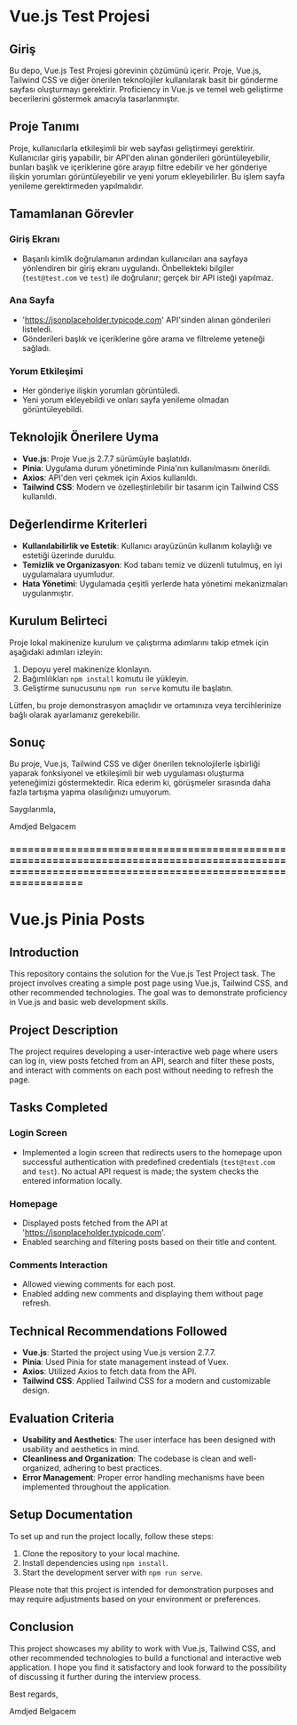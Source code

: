 # Vue.js Test Projesi

## Giriş

Bu depo, Vue.js Test Projesi görevinin çözümünü içerir. Proje, Vue.js, Tailwind CSS ve diğer önerilen teknolojiler kullanılarak basit bir gönderme sayfası oluşturmayı gerektirir. Proficiency in Vue.js ve temel web geliştirme becerilerini göstermek amacıyla tasarlanmıştır.

## Proje Tanımı

Proje, kullanıcılarla etkileşimli bir web sayfası geliştirmeyi gerektirir. Kullanıcılar giriş yapabilir, bir API'den alınan gönderileri görüntüleyebilir, bunları başlık ve içeriklerine göre arayıp filtre edebilir ve her gönderiye ilişkin yorumları görüntüleyebilir ve yeni yorum ekleyebilirler. Bu işlem sayfa yenileme gerektirmeden yapılmalıdır.

## Tamamlanan Görevler

### Giriş Ekranı

- Başarılı kimlik doğrulamanın ardından kullanıcıları ana sayfaya yönlendiren bir giriş ekranı uygulandı. Önbellekteki bilgiler (`test@test.com` ve `test`) ile doğrulanır; gerçek bir API isteği yapılmaz.

### Ana Sayfa

- 'https://jsonplaceholder.typicode.com' API'sinden alınan gönderileri listeledi.
- Gönderileri başlık ve içeriklerine göre arama ve filtreleme yeteneği sağladı.

### Yorum Etkileşimi

- Her gönderiye ilişkin yorumları görüntüledi.
- Yeni yorum ekleyebildi ve onları sayfa yenileme olmadan görüntüleyebildi.

## Teknolojik Önerilere Uyma

- **Vue.js**: Proje Vue.js 2.7.7 sürümüyle başlatıldı.
- **Pinia**: Uygulama durum yönetiminde Pinia'nın kullanılmasını önerildi.
- **Axios**: API'den veri çekmek için Axios kullanıldı.
- **Tailwind CSS**: Modern ve özelleştirilebilir bir tasarım için Tailwind CSS kullanıldı.

## Değerlendirme Kriterleri

- **Kullanılabilirlik ve Estetik**: Kullanıcı arayüzünün kullanım kolaylığı ve estetiği üzerinde duruldu.
- **Temizlik ve Organizasyon**: Kod tabanı temiz ve düzenli tutulmuş, en iyi uygulamalara uyumludur.
- **Hata Yönetimi**: Uygulamada çeşitli yerlerde hata yönetimi mekanizmaları uygulanmıştır.

## Kurulum Belirteci

Proje lokal makinenize kurulum ve çalıştırma adımlarını takip etmek için aşağıdaki adımları izleyin:

1. Depoyu yerel makinenize klonlayın.
2. Bağımlılıkları `npm install` komutu ile yükleyin.
3. Geliştirme sunucusunu `npm run serve` komutu ile başlatın.

Lütfen, bu proje demonstrasyon amaçlıdır ve ortamınıza veya tercihlerinize bağlı olarak ayarlamanız gerekebilir.

## Sonuç

Bu proje, Vue.js, Tailwind CSS ve diğer önerilen teknolojilerle işbirliği yaparak fonksiyonel ve etkileşimli bir web uygulaması oluşturma yeteneğimizi göstermektedir. Rica ederim ki, görüşmeler sırasında daha fazla tartışma yapma olasılığınızı umuyorum.

Saygılarımla,

Amdjed Belgacem

### ===================================================================================================================================================

# Vue.js Pinia Posts

## Introduction

This repository contains the solution for the Vue.js Test Project task. The project involves creating a simple post page using Vue.js, Tailwind CSS, and other recommended technologies. The goal was to demonstrate proficiency in Vue.js and basic web development skills.

## Project Description

The project requires developing a user-interactive web page where users can log in, view posts fetched from an API, search and filter these posts, and interact with comments on each post without needing to refresh the page.

## Tasks Completed

### Login Screen

- Implemented a login screen that redirects users to the homepage upon successful authentication with predefined credentials (`test@test.com` and `test`). No actual API request is made; the system checks the entered information locally.

### Homepage

- Displayed posts fetched from the API at 'https://jsonplaceholder.typicode.com'.
- Enabled searching and filtering posts based on their title and content.

### Comments Interaction

- Allowed viewing comments for each post.
- Enabled adding new comments and displaying them without page refresh.

## Technical Recommendations Followed

- **Vue.js**: Started the project using Vue.js version 2.7.7.
- **Pinia**: Used Pinia for state management instead of Vuex.
- **Axios**: Utilized Axios to fetch data from the API.
- **Tailwind CSS**: Applied Tailwind CSS for a modern and customizable design.

## Evaluation Criteria

- **Usability and Aesthetics**: The user interface has been designed with usability and aesthetics in mind.
- **Cleanliness and Organization**: The codebase is clean and well-organized, adhering to best practices.
- **Error Management**: Proper error handling mechanisms have been implemented throughout the application.

## Setup Documentation

To set up and run the project locally, follow these steps:

1. Clone the repository to your local machine.
2. Install dependencies using `npm install`.
3. Start the development server with `npm run serve`.

Please note that this project is intended for demonstration purposes and may require adjustments based on your environment or preferences.

## Conclusion

This project showcases my ability to work with Vue.js, Tailwind CSS, and other recommended technologies to build a functional and interactive web application. I hope you find it satisfactory and look forward to the possibility of discussing it further during the interview process.

Best regards,

Amdjed Belgacem
